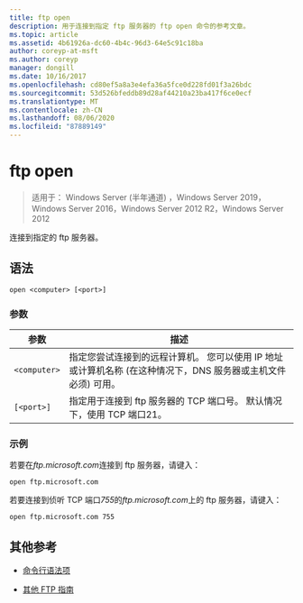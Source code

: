 ```yaml
---
title: ftp open
description: 用于连接到指定 ftp 服务器的 ftp open 命令的参考文章。
ms.topic: article
ms.assetid: 4b61926a-dc60-4b4c-96d3-64e5c91c18ba
author: coreyp-at-msft
ms.author: coreyp
manager: dongill
ms.date: 10/16/2017
ms.openlocfilehash: cd80ef5a8a3e4efa36a5fce0d228fd01f3a26bdc
ms.sourcegitcommit: 53d526bfeddb89d28af44210a23ba417f6ce0ecf
ms.translationtype: MT
ms.contentlocale: zh-CN
ms.lasthandoff: 08/06/2020
ms.locfileid: "87889149"
---
```

# <a name="ftp-open"></a>ftp open

> 适用于： Windows Server (半年通道) ，Windows Server 2019，Windows Server 2016，Windows Server 2012 R2，Windows Server 2012

连接到指定的 ftp 服务器。

## <a name="syntax"></a>语法

```
open <computer> [<port>]
```

### <a name="parameters"></a>参数

| 参数 | 描述 |
| --------- | ----------- |
| `<computer>` | 指定您尝试连接到的远程计算机。 您可以使用 IP 地址或计算机名称 (在这种情况下，DNS 服务器或主机文件必须) 可用。 |
| `[<port>]` | 指定用于连接到 ftp 服务器的 TCP 端口号。 默认情况下，使用 TCP 端口21。 |

### <a name="examples"></a>示例

若要在*ftp.microsoft.com*连接到 ftp 服务器，请键入：

```
open ftp.microsoft.com
```

若要连接到侦听 TCP 端口*755*的*ftp.microsoft.com*上的 ftp 服务器，请键入：

```
open ftp.microsoft.com 755
```

## <a name="additional-references"></a>其他参考

- [命令行语法项](command-line-syntax-key.md)

- [其他 FTP 指南](/previous-versions/orphan-topics/ws.10/cc756013(v=ws.10))
